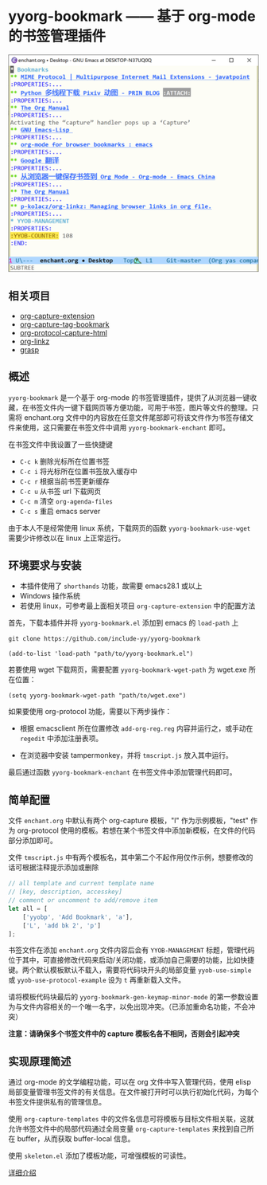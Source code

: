yyorg-bookmark —— 基于 org-mode 的书签管理插件
======

![load faied](./capture.PNG)

## 相关项目

- [org-capture-extension](https://github.com/sprig/org-capture-extension)
- [org-capture-tag-bookmark](https://github.com/toure00/org-capture-tag-bookmark)
- [org-protocol-capture-html](https://github.com/alphapapa/org-protocol-capture-html#org-protocol-instructions)
- [org-linkz](https://github.com/p-kolacz/org-linkz)
- [grasp](https://github.com/karlicoss/grasp)

## 概述

`yyorg-bookmark` 是一个基于 org-mode 的书签管理插件，提供了从浏览器一键收藏，在书签文件内一键下载网页等方便功能，可用于书签，图片等文件的整理。只需将 enchant.org 文件中的内容放在任意文件尾部即可将该文件作为书签存储文件来使用，这只需要在书签文件中调用 `yyorg-bookmark-enchant` 即可。

在书签文件中我设置了一些快捷键

- `C-c k` 删除光标所在位置书签
- `C-c i` 将光标所在位置书签放入缓存中
- `C-c r` 根据当前书签更新缓存
- `C-c u` 从书签 url 下载网页
- `C-c m` 清空 `org-agenda-files`
- `C-c s` 重启 emacs server

由于本人不是经常使用 linux 系统，下载网页的函数 `yyorg-bookmark-use-wget` 需要少许修改以在 linux 上正常运行。

## 环境要求与安装

- 本插件使用了 `shorthands` 功能，故需要 emacs28.1 或以上
- Windows 操作系统
- 若使用 linux，可参考最上面相关项目 `org-capture-extension` 中的配置方法

首先，下载本插件并将 `yyorg-bookmark.el` 添加到 emacs 的 `load-path` 上

``` shell
git clone https://github.com/include-yy/yyorg-bookmark
```

``` elisp
(add-to-list 'load-path "path/to/yyorg-bookmark.el")
```

若要使用 wget 下载网页，需要配置 `yyorg-bookmark-wget-path` 为 wget.exe 所在位置：

``` elisp
(setq yyorg-bookmark-wget-path "path/to/wget.exe")
```

如果要使用 org-protocol 功能，需要以下两步操作：

- 根据 emacsclient 所在位置修改 `add-org-reg.reg` 内容并运行之，或手动在 `regedit` 中添加注册表项。

- 在浏览器中安装 tampermonkey，并将 `tmscript.js` 放入其中运行。

最后通过函数 `yyorg-bookmark-enchant` 在书签文件中添加管理代码即可。

## 简单配置

文件 `enchant.org` 中默认有两个 org-capture 模板，"l" 作为示例模板，"test" 作为 org-protocol 使用的模板。若想在某个书签文件中添加新模板，在文件的代码部分添加即可。

文件 `tmscript.js` 中有两个模板名，其中第二个不起作用仅作示例，想要修改的话可根据注释提示添加或删除

``` javascript
// all template and current template name
// [key, description, accesskey]
// comment or uncomment to add/remove item
let all = [
    ['yyobp', 'Add Bookmark', 'a'],
    ['L', 'add bk 2', 'p']
];
```

书签文件在添加 `enchant.org` 文件内容后会有 `YYOB-MANAGEMENT` 标题，管理代码位于其中，可直接修改代码来启动/关闭功能，或添加自己需要的功能，比如快捷键。两个默认模板默认不载入，需要将代码块开头的局部变量 `yyob-use-simple` 或 `yyob-use-protocol-example` 设为 `t` 再重新载入文件。

请将模板代码块最后的 `yyorg-bookmark-gen-keymap-minor-mode` 的第一参数设置为与文件内容相关的一个唯一名字，以免出现冲突。（已添加重命名功能，不会冲突）

**注意：请确保多个书签文件中的 capture 模板名各不相同，否则会引起冲突**

## 实现原理简述

通过 org-mode 的文学编程功能，可以在 org 文件中写入管理代码，使用 elisp 局部变量管理书签文件的有关信息。在文件被打开时可以执行初始化代码，为每个书签文件提供私有的管理信息。

使用 `org-capture-templates` 中的文件名信息可将模板与目标文件相关联，这就允许书签文件中的局部代码通过全局变量 `org-capture-templates` 来找到自己所在 buffer，从而获取 buffer-local 信息。

使用 `skeleton.el` 添加了模板功能，可增强模板的可读性。

[详细介绍](./article/index.org)
